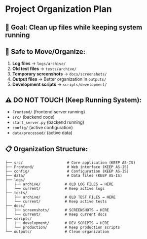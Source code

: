 # Project Organization Plan

## 🎯 Goal: Clean up files while keeping system running

## 📁 Safe to Move/Organize:
1. **Log files** → `logs/archive/`
2. **Old test files** → `tests/archive/`
3. **Temporary screenshots** → `docs/screenshots/`
4. **Output files** → Better organization in `outputs/`
5. **Development scripts** → `scripts/development/`

## ⚠️ DO NOT TOUCH (Keep Running System):
- `Frontend/` (frontend server running)
- `src/` (backend code)
- `start_server.py` (backend running)
- `config/` (active configuration)
- `data/processed/` (active data)

## 📋 Organization Structure:
```
├── src/                    # Core application (KEEP AS-IS)
├── Frontend/               # Web interface (KEEP AS-IS)
├── config/                 # Configuration (KEEP AS-IS)
├── data/                   # Data files (KEEP AS-IS)
├── logs/
│   ├── archive/           # OLD LOG FILES → HERE
│   └── current/           # Keep active logs
├── tests/
│   ├── archive/           # OLD TEST FILES → HERE
│   └── current/           # Keep active tests
├── docs/
│   ├── screenshots/       # SCREENSHOTS → HERE
│   └── current/           # Keep current docs
├── scripts/
│   ├── development/       # DEV SCRIPTS → HERE
│   └── production/        # Keep production scripts
└── outputs/               # Clean organization
```